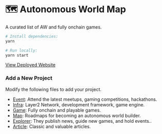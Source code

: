 # 🗺️ Autonomous World Map
A curated list of AW and fully onchain games.



```bash
# Install dependencies:
yarn

# Run locally:
yarn start
```

[View Deployed Website](https://awmap.xyz/)   

### Add a New Project
Modify the following files to add your project.   
- [Event](./src/data/EventData.js): Attend the latest meetups, gaming competitions, hackathons.
- [Infra](./src/data/InfraData.js): Layer2 Network, development framework, game engine.
- [Game](./src/data/GameData.js): Fully onchain and playable games.
- [Map](./src/data/MapData.js): Roadmaps for becoming an autonomous world builder.
- [Explorer](./src/data/ExplorerData.js): They publish news, guide new games, and hold events..
- [Article](./src/data/ArticleData.json): Classic and valuable articles.
